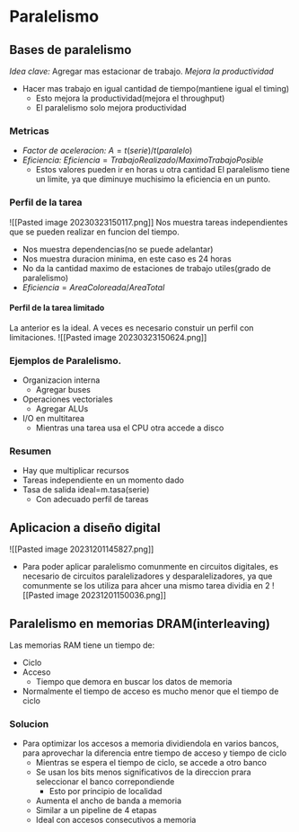



# Paralelismo 


## Bases de paralelismo
*Idea clave:* Agregar mas estacionar de trabajo. *Mejora la productividad*
- Hacer mas trabajo en igual cantidad de tiempo(mantiene igual el timing)
	- Esto mejora la productividad(mejora el throughput)
	- El paralelismo solo mejora productividad
### Metricas
- *Factor de aceleracion:* $A=t(serie)/t(paralelo)$
- *Eficiencia:* $Eficiencia=TrabajoRealizado/MaximoTrabajoPosible$
	- Estos valores pueden ir en horas u otra cantidad
El paralelismo tiene un limite, ya que diminuye muchisimo la eficiencia en un punto.



### Perfil de la tarea 
![[Pasted image 20230323150117.png]]
Nos muestra tareas independientes que se pueden realizar en funcion del tiempo.
- Nos muestra dependencias(no se puede adelantar)
- Nos muestra duracion minima, en este caso es 24 horas
- No da la cantidad maximo de estaciones de trabajo utiles(grado de paralelismo)
- $Eficiencia=AreaColoreada/AreaTotal$
#### Perfil de la tarea limitado
La anterior es la ideal. A veces es necesario constuir un perfil con limitaciones.
![[Pasted image 20230323150624.png]]


### Ejemplos de Paralelismo.
- Organizacion interna
	- Agregar buses
- Operaciones vectoriales
	- Agregar ALUs
- I/O en multitarea
	- Mientras una tarea usa el CPU otra accede a disco

### Resumen
- Hay que multiplicar recursos
- Tareas independiente en un momento dado
- Tasa de salida ideal=m.tasa(serie)
	- Con adecuado perfil de tareas

## Aplicacion a diseño digital
![[Pasted image 20231201145827.png]]
- Para poder aplicar paralelismo comunmente en circuitos digitales, es necesario de circuitos paralelizadores y desparalelizadores, ya que comunmente se los utiliza para ahcer una mismo tarea dividia en 2
![[Pasted image 20231201150036.png]]

## Paralelismo en memorias DRAM(interleaving)
Las memorias RAM tiene un tiempo de:
- Ciclo
- Acceso
	- Tiempo que demora en buscar los datos de memoria
- Normalmente el tiempo de acceso es mucho menor que el tiempo de ciclo
### Solucion
- Para optimizar los accesos a memoria dividiendola en varios bancos, para aprovechar la diferencia entre tiempo de acceso y tiempo de ciclo
	- Mientras se espera el tiempo de ciclo, se accede a otro banco
	- Se usan los bits menos significativos de la direccion prara seleccionar el banco correpondiende
		- Esto por principio de localidad
	- Aumenta el ancho de banda a memoria
	- Similar a un pipeline de 4 etapas
	- Ideal con accesos consecutivos a memoria